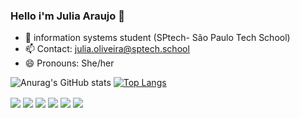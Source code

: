 ### Hello i'm Julia Araujo 👋
- 🌱 information systems student (SPtech- São Paulo Tech School)
- 📫 Contact: julia.oliveira@sptech.school 
-  😄 Pronouns: She/her

![Anurag's GitHub stats](https://github-readme-stats.vercel.app/api?username=JuliaAraujoOliveira&show&countprivate=true&icons=true&theme=material-palenight)
[![Top Langs](https://github-readme-stats.vercel.app/api/top-langs/?username=JuliaAraujoOliveira&countprivate=true&layout=compact&show_icons=true&theme=material-palenight)](https://github.com/anuraghazra/github-readme-stats)
  <div>
     <img align="center" src="https://icongr.am/devicon/css3-original.svg?size=50&color=60307e">
     <img align="center" src="https://icongr.am/devicon/html5-original.svg?size=50&color=60307e">
     <img  align="center" src="https://icongr.am/devicon/javascript-plain.svg?size=50&color=60307e">
     <img  align="center" src="https://icongr.am/devicon/java-original.svg?size=50&color=60307e">
     <img  align="center" src="https://icongr.am/devicon/mysql-original.svg?size=50&color=60307e">
     <img  align="center"src="https://icongr.am/devicon/git-original.svg?size=50&color=60307e">
 </div>

<!--
**JuliaAraujoOliveira/JuliaAraujoOliveira** is a ✨ _special_ ✨ repository because its `README.md` (this file) appears on your GitHub profile.

Here are some ideas to get you started:

- 🔭 I’m currently working on ...
- 🌱 I’m currently learning ...
- 👯 I’m looking to collaborate on ...
- 🤔 I’m looking for help with ...
- 💬 Ask me about ...
- 📫 Contate-me no email: julia.oliveira@sptech.school
- 😄 Pronouns: ...
- ⚡ Fun fact: ...
-->

